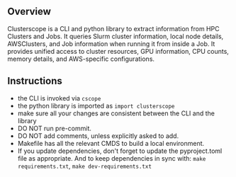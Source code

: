 ## Overview

Clusterscope is a CLI and python library to extract information from HPC Clusters and Jobs. It queries Slurm cluster information, local node details, AWSClusters, and Job information when running it from inside a Job. It provides unified access to cluster resources, GPU information, CPU counts, memory details, and AWS-specific configurations.

## Instructions

- the CLI is invoked via `cscope`
- the python library is imported as `import clusterscope`
- make sure all your changes are consistent between the CLI and the library
- DO NOT run pre-commit.
- DO NOT add comments, unless explicitly asked to add.
- Makefile has all the relevant CMDS to build a local environment.
- If you update dependencies, don't forget to update the pyproject.toml file as appropriate. And to keep dependencies in sync with: `make requirements.txt`, `make dev-requirements.txt`
